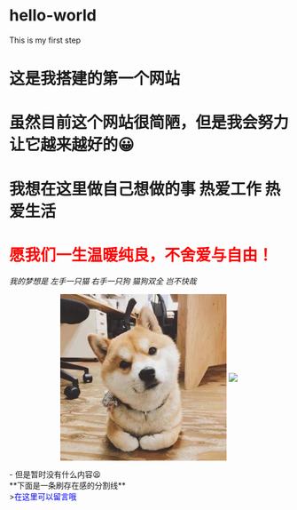 # hello-world
This is my first step
# 这是我搭建的第一个网站
# 虽然目前这个网站很简陋，但是我会努力让它越来越好的😀
# 我想在这里做自己想做的事 热爱工作 热爱生活 
# <label style="color:red">愿我们一生温暖纯良，不舍爱与自由！</label>
*我的梦想是  左手一只猫 右手一只狗 猫狗双全 岂不快哉*<br>
<p align="center">
  <img src="assets/1.jpg" align="center" width="300">
  <img src="assets/7.png" align="center" width="300">
</p>
- 但是暂时没有什么内容😫<br>
**下面是一条刷存在感的分割线**<br>
><label style="color:blue">在这里可以留言哦</label>



 
    
    
    
    
